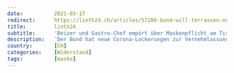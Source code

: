 ```yaml
---
date:          2021-03-17
redirect:      https://linth24.ch/articles/57286-bund-will-terrassen-nur-mit-maskenpflicht-am-tisch-oeffnen
title:         linth24
subtitle:      'Beizer und Gastro-Chef empört über Maskenpflicht am Tisch'
description:   'Der Bund hat neue Corona-Lockerungen zur Vernehmlassung an die Kantone geschickt. Heisser Streit dabei: Maskenpflicht draussen auch sitzend am Tisch. Werden jetzt die Gastronomen zu Hilfspolizisten verknurrt?'
country:       [CH]
categories:    [Widerstand]
tags:          [maske]
---
```


